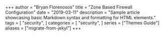 +++
author = "Bryan Florenosos"
title = "Zone Based Firewall Configuration"
date = "2019-03-11"
description = "Sample article showcasing basic Markdown syntax and formatting for HTML elements."
tags = [
    "security",
]
categories = [
    "security",
]
series = ["Themes Guide"]
aliases = ["migrate-from-jekyl"]
+++

